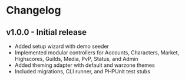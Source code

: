 # Changelog

## v1.0.0 - Initial release
- Added setup wizard with demo seeder
- Implemented modular controllers for Accounts, Characters, Market, Highscores, Guilds, Media, PvP, Status, and Admin
- Added theming adapter with default and warzone themes
- Included migrations, CLI runner, and PHPUnit test stubs
